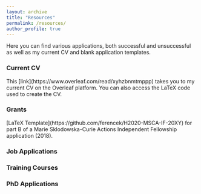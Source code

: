 ```yaml
---
layout: archive
title: "Resources"
permalink: /resources/
author_profile: true
---
```


Here you can find various applications, both successful and unsuccessful as well as my current CV and blank application templates. 

<h3>Current CV</h3>
This [link](https://www.overleaf.com/read/xyhzbnmtmppp) takes you to my current CV on the Overleaf platform. You can also access the LaTeX code used to create the CV.

<h3>Grants</h3>
[LaTeX Template](https://github.com/ferencek/H2020-MSCA-IF-20XY) for part B of a Marie Sklodowska-Curie Actions Independent Fellowship application (2018).

<h3>Job Applications</h3>

<h3>Training Courses</h3>

<h3>PhD Applications</h3>

